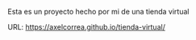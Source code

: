 Esta es un proyecto hecho por mi de una tienda virtual
 
URL: https://axelcorrea.github.io/tienda-virtual/
